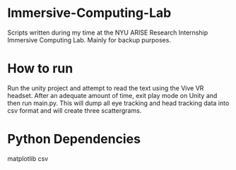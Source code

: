 # Immersive-Computing-Lab
Scripts written during my time at the NYU ARISE Research Internship Immersive Computing Lab. Mainly for backup purposes.

# How to run 
Run the unity project and attempt to read the text using the Vive VR headset. After an adequate amount of time, exit play mode on Unity and then run main.py. This will dump all eye tracking and head tracking data into csv format and will create three scattergrams. 

# Python Dependencies 
matplotlib
csv 


